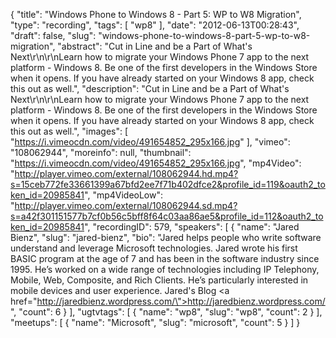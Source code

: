 {
  "title": "Windows Phone to Windows 8 - Part 5: WP to W8 Migration",
  "type": "recording",
  "tags": [
    "wp8"
  ],
  "date": "2012-06-13T00:28:43",
  "draft": false,
  "slug": "windows-phone-to-windows-8-part-5-wp-to-w8-migration",
  "abstract": "Cut in Line and be a Part of What's Next\r\n\r\nLearn how to migrate your Windows Phone 7 app to the next platform - Windows 8. Be one of the first developers in the Windows Store when it opens. If you have already started on your Windows 8 app, check this out as well.",
  "description": "Cut in Line and be a Part of What's Next\r\n\r\nLearn how to migrate your Windows Phone 7 app to the next platform - Windows 8. Be one of the first developers in the Windows Store when it opens. If you have already started on your Windows 8 app, check this out as well.",
  "images": [
    "https://i.vimeocdn.com/video/491654852_295x166.jpg"
  ],
  "vimeo": "108062944",
  "moreinfo": null,
  "thumbnail": "https://i.vimeocdn.com/video/491654852_295x166.jpg",
  "mp4Video": "http://player.vimeo.com/external/108062944.hd.mp4?s=15ceb772fe33661399a67bfd2ee7f71b402dfce2&profile_id=119&oauth2_token_id=20985841",
  "mp4VideoLow": "http://player.vimeo.com/external/108062944.sd.mp4?s=a42f301151577b7cf0b56c5bff8f64c03aa86ae5&profile_id=112&oauth2_token_id=20985841",
  "recordingID": 579,
  "speakers": [
    {
      "name": "Jared Bienz",
      "slug": "jared-bienz",
      "bio": "Jared helps people who write software understand and leverage Microsoft technologies. Jared wrote his first BASIC program at the age of 7 and has been in the software industry since 1995. He’s worked on a wide range of technologies including IP Telephony, Mobile, Web, Composite, and Rich Clients. He’s particularly interested in mobile devices and user experience. Jared's Blog <a href=\"http://jaredbienz.wordpress.com/\">http://jaredbienz.wordpress.com/</a>",
      "count": 6
    }
  ],
  "ugtvtags": [
    {
      "name": "wp8",
      "slug": "wp8",
      "count": 2
    }
  ],
  "meetups": [
    {
      "name": "Microsoft",
      "slug": "microsoft",
      "count": 5
    }
  ]
}